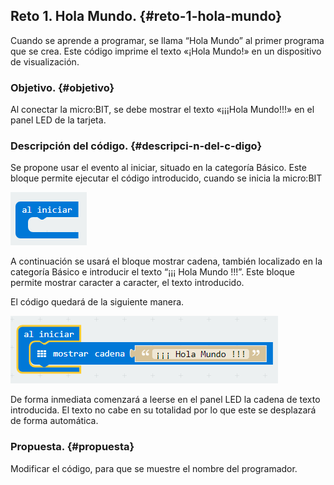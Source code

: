 ## Reto 1\. Hola Mundo. {#reto-1-hola-mundo}

Cuando se aprende a programar, se llama “Hola Mundo” al primer programa que se crea. Este código imprime el texto «¡Hola Mundo!» en un dispositivo de visualización.

### Objetivo. {#objetivo}

Al conectar la micro:BIT, se debe mostrar el texto «¡¡¡Hola Mundo!!!» en el panel LED de la tarjeta.

### Descripción del código. {#descripci-n-del-c-digo}

Se propone usar el evento al iniciar, situado en la categoría Básico. Este bloque permite ejecutar el código introducido, cuando se inicia la micro:BIT

![](../images/image43.png)

A continuación se usará el bloque mostrar cadena, también localizado en la categoría Básico e introducir el texto “¡¡¡ Hola Mundo !!!”. Este bloque permite mostrar caracter a caracter, el texto introducido.

El código quedará de la siguiente manera.

![](../images/image44.png)

De forma inmediata comenzará a leerse en el panel LED la cadena de texto introducida. El texto no cabe en su totalidad por lo que este se desplazará de forma automática.

### Propuesta. {#propuesta}

Modificar el código, para que se muestre el nombre del programador.